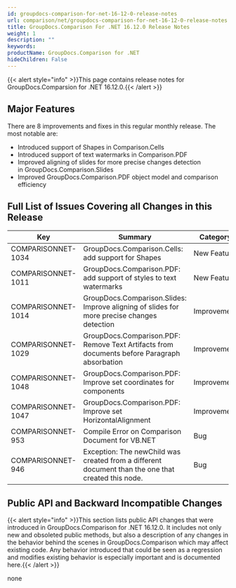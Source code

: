 ```yaml
---
id: groupdocs-comparison-for-net-16-12-0-release-notes
url: comparison/net/groupdocs-comparison-for-net-16-12-0-release-notes
title: GroupDocs.Comparison For .NET 16.12.0 Release Notes
weight: 1
description: ""
keywords: 
productName: GroupDocs.Comparison for .NET
hideChildren: False
---
```

{{< alert style="info" >}}This page contains release notes for GroupDocs.Comparsion for .NET 16.12.0.{{< /alert >}}

## Major Features

There are 8 improvements and fixes in this regular monthly release. The most notable are:

*   Introduced support of Shapes in Comparison.Cells
*   Introduced support of text watermarks in Comparison.PDF
*   Improved aligning of slides for more precise changes detection in GroupDocs.Comparison.Slides
*   Improved GroupDocs.Comparison.PDF object model and comparison efficiency 

## Full List of Issues Covering all Changes in this Release

| Key | Summary | Category |
| --- | --- | --- |
| COMPARISONNET-1034 | GroupDocs.Comparison.Cells: add support for Shapes | New Feature |
| COMPARISONNET-1011 | GroupDocs.Comparison.PDF: add support of styles to text watermarks | New Feature |
| COMPARISONNET-1014 | GroupDocs.Comparison.Slides: Improve aligning of slides for more precise changes detection | Improvement |
| COMPARISONNET-1029 | GroupDocs.Comparison.PDF: Remove Text Artifacts from documents before Paragraph absorbation | Improvement |
| COMPARISONNET-1048 | GroupDocs.Comparison.PDF: Improve set coordinates for components | Improvement |
| COMPARISONNET-1047 | GroupDocs.Comparison.PDF: Improve set HorizontalAlignment | Improvement |
| COMPARISONNET-953 | Compile Error on Comparison Document for VB.NET | Bug |
| COMPARISONNET-946 | Exception: The newChild was created from a different document than the one that created this node. | Bug |

## Public API and Backward Incompatible Changes

{{< alert style="info" >}}This section lists public API changes that were introduced in GroupDocs.Comparison for .NET 16.12.0. It includes not only new and obsoleted public methods, but also a description of any changes in the behavior behind the scenes in GroupDocs.Comparison which may affect existing code. Any behavior introduced that could be seen as a regression and modifies existing behavior is especially important and is documented here.{{< /alert >}}

none
